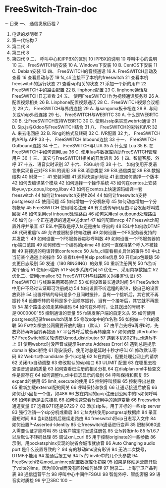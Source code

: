 # FreeSwitch-Train-doc
···
目录
一、 通信发展历程	7
  1.  电话的发明者	7
  2.  第一代结构	7
  3. 第二代	8
  4. 第三代	8
  5. 第四代	9
二、 呼叫中心和IPPBX的区别	10
  IPPBX的说明	10
  呼叫中心的说明	10
三、 FreeSWITCH的安装	10
  A. Windows下安装	10
  B. CentOS下安装	11
  C. Debian安装	13
四、 FreeSWITCH的音频通话	16
  A. FreeSWITCH启动及查看	16
  查看启动与否	19
  fs_cli 连接不了本机的freeswitch	21
  查看本机freeswitch的运行状态	21
  查看sip相关的状态	21
  添加一个新的用户	22
  FreeSWITCH中的路由配置	22
  B. linphone配置	23
  C. linphone通话及FreeSWITCH日志查看	24
五、 使用FreeSWITCH作为视频通话服务器	26
  A. 配置视频相关	26
  B. Linphone配置视频通话	28
  C．FreeSWITCH视频会议相关	29
六、 FreeSWITCH与外线连接	29
  A. 与sangoma板卡相连	29
  B. 与网关或Voip外线连接	29
七、 FreeSWITCH与WEBRTC	30
  A. 什么是WEBRTC	30
  B.  让FreeSWITCH支持WEBRTC	30
  C. 使用Jssip来实现webrtc通话	31
  D. Sip.js与Odoo与FreeSWITCH结合	31
八、 FreeSWITCH的彩铃和IVR	32
  A. 来去电回应	32
  B. Ring的格式及转码	32
  C. IVR配置	32
九、 FreeSWITCH的API与 APP	33
十、 FreeSWITCH Inbound连接	33
十一、 FreeSWITCH Outbound连接	34
十二、 FreeSWITCH与LUA	35
  A.什么是 Lua	35
  B. 在FreeSWITCH中如何调用Lua	36
  C. 使用lua与数据库协助FreeSWITCH管理用户	36
十三、 其它与FreeSWITCH相关的开发语言	36
十四、智能客服、外呼	37
十五、语音实时识别	37
十六、FSGui介绍	38
十七、 如何使用开发语言来实现自己对FS ESL的调用	39
  ESL消息类型	39
  ESL通信类型	39
  ESL数据结构	40
附录一：	41
安装问题	41
源码快速git地址	41
到底如何选择一个版本	42
如何去编译某个模块	42
如何选择一个操作系统	43
如何在centos上安装libyuv,vpx,opus,libpng,libav	43
如何在centos上快速源码编译一套freeswitch	44
如何让freeswitch支持h264	44
如何让freeswitch支持postgresql	45
使用问题	45
如何增加一个分机帐号	45
如何动态增加一个分机帐号	45
FreeSWITCH 使用域名注册	46
有关透传号码及由平台发起呼叫或回拨	46
如何采用esl inbound处理路由	46
如何采用esl outbound处理路由	46
如何向一个正在通话的通道中送dtmf	47
如何配置mrcp	47
Freeswitch配置外呼并录音	47
ESL中获取是呼入fs还是由fs 呼出的	48
ESL中如何收DTMF	48
代码重启fs	49
允许或限制多终端注册	49
如何设置一个FS服务器支持的并发数？	49
如何设置一个FS服务器每秒呼叫数	49
如何设置一个FS服务器的rtp端口范围	49
如何修改一个编码的ptime	49
如何一直保持某个呼入不被挂断	49
将接通的电话转至conference	50
从fs_cli查看相关具体的事件	50
中止当前某个通道上的操作	50
查看fs中相关sip profile信息	50
开启sip包跟踪	50
变更日志级别	50
发送（180 RINGING）的效果	50
重新注册网关	50
fs监听某个通话	51
使用esl监听	51
Fs同步系统时间	51
优化一、采用内存数据库	52
优化二、使用jemalloc	52
FreeSWITCH与线路网关对接(IP认证)	53
FreeSWITCH与线路采用密码验证	53
如何设置最长通话时间	54
FreeSwitch中用户不经过认证即可注册成功	54
如何设置不听远程的彩铃，按自己的设置放彩铃	54
设置呼转的号码是多个且同时振铃，当有一个接听后，其它就不再振铃	54
设置呼转的号码是多个且顺序振铃，当有一个接听后，其它就不再振铃	54
某个路由必须走某种编码	54
如何在外呼时，让其送出的号码不是’0000000’	55
控制通话的音量	55
fs转发客户端的自定义头	55
如何使用postgresql记录freeswitch话单	55
修改sdp中的fs名称	56
如何做一个fs的级联	56
Fs中如果放公网需要开放的端口（默认）	57
由平台先呼a再呼b时，先放彩铃再听回铃再接通	57
平台外呼后放音再转座席	57
如何调整 jitterbuffer	57
FreeSwitch网关轮询模块mod_distributor	57
遇到本机8021fs_cli连fs不上	61
使用webrtc时没声音或提示Remote Address Error!	61
遇到总是提示domain 被acl拒绝	61
刚安装好，使用时总是延时十秒才呼叫	61
修改默认密码	62
Webrtc中candidate 多个ip地址	62
fs在内网，但要处理公网上的请求	62
关闭rtp自动调整	63
修改默认的sip端口	63
ULIMIT 配置	63
在哪里去检查语音通话的质量	63
如何查看已注册的相关分机	64
在dialplan xml中检查文件是否存在	64
如何调整fs_cli中日志显示的级别	64
呼叫保持和恢复	65
expand的使用	65
limit_execute的使用	65
控制呼叫频率	65
控制呼出总数	65
重新加载external配的网关	66
呼叫保持和恢复	66
让通话接通后放音	66
如何让fs回复一个值，如486	66
放在内网的goip注册到公网中的fs如何呼叫	66
如何判断是由先挂机	66
如何快速查看fs使用中的通道变量	66
Freeswitch通道变量	67
选择G711还是G729？	83
添加sip头，用于非标的一些sip server	83
强行注销一个sip分机或重启	84
让fs内核使用postgresql数据库	84
录音最短时间	84
当b路挂机后继续走路由	84
freeswitch将sip日志写入文件	84
如何设置P-Asserted-Identity	85
让freeswitch通话进行变声	85
限制5080送入需要认证才能呼叫	85
让客户端定时发送注册包	85
让fs转发info	85
fs1.6.7以后默认不转码处理	85
调试xml_curl	85
用于控制originate的一些参数	86
示倒，用pocketsphinx实现的说省会城市就放音	86
Auto Changing audio port 是什么设置导致的？	94
有的移动ims没有彩铃	94
无法二次拨号，DTMF不能用	94
接通后报工号	94
fs 的 invite中的几个头参数	94
FreeSwitch模块mod_unimrcp配置数据库化初探	95
如果是移动运营商开启了volte的ims，因为100rel而没有回铃如何处理	97
附录二、上海宁卫产品列表	98
通信运营平台	98
呼叫中心中间件FSGUI	98
智能外呼、智能客服	99
语音实时质检	99
宁卫SBC	100
···
